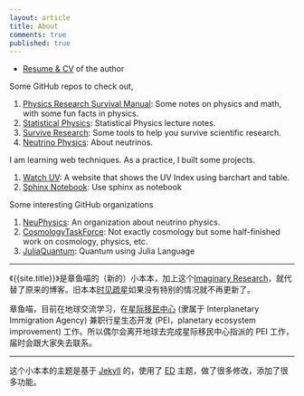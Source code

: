 ```yaml
---
layout: article
title: About
comments: true
published: true
---
```


* [Resume & CV](/resume) of the author

Some GitHub repos to check out,

1. [Physics Research Survival Manual](http://openmetric.org/physics): Some notes on physics and math, with some fun facts in physics.
2. [Statistical Physics](http://emptymalei.github.io/statisticalphysics): Statistical Physics lecture notes.
3. [Survive Research](http://emptymalei.github.io/tool/): Some tools to help you survive scientific research.
4. [Neutrino Physics](http://docs.neutrino.xyz): About neutrinos.

I am learning web techniques. As a practice, I built some projects.

1. [Watch UV](http://openmetric.org): A website that shows the UV Index using barchart and table.
2. [Sphinx Notebook](http://openmetric.org/sphinx-notebook/): Use sphinx as notebook



Some interesting GitHub organizations

1. [NeuPhysics](https://github.com/NeuPhysics): An organization about neutrino physics.
2. [CosmologyTaskForce](https://github.com/CosmologyTaskForce): Not exactly cosmology but some half-finished work on cosmology, physics, etc.
3. [JuliaQuantum](https://github.com/JuliaQuantum): Quantum using Julia Language


-----

《{{site.title}}》是章鱼喵的（新的）小本本，加上这个[Imaginary Research](http://imresear.ch/)，就代替了原来的博客。旧本本[时见疏星](http://multiverse.lamost.org)如果没有特别的情况就不再更新了。

章鱼喵，目前在地球交流学习，在[星际移民中心](http://interimm.org) (隶属于 Interplanetary Immigration Agency) 兼职行星生态开发 (PEI，planetary ecosystem improvement) 工作。所以偶尔会离开地球去完成星际移民中心指派的 PEI 工作，届时会跟大家失去联系。

-----

这个小本本的主题是基于 [Jekyll](http://jekyllrb.com) 的，使用了 [ED](http://elotroalex.github.io/ed/) 主题，做了很多修改，添加了很多功能。
